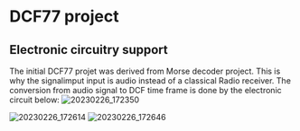 # DCF77 project

## Electronic circuitry support
The initial DCF77 projet was derived from Morse decoder project. This is why the signalimput input is audio instead of a classical Radio receiver.
The conversion from audio signal to DCF time frame is done by the electronic circuit below:
![20230226_172350](https://user-images.githubusercontent.com/42316927/221425940-d8382a38-f6bb-4281-a574-6ff30d61df1b.jpg)


![20230226_172614](https://user-images.githubusercontent.com/42316927/221425946-4c7d244d-9f8c-46f4-ae03-e39aed7159f2.jpg)
![20230226_172646](https://user-images.githubusercontent.com/42316927/221425950-5cedc4d0-cc4e-48a4-a605-8e8e159e5df3.jpg)
